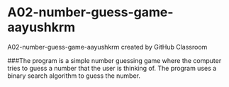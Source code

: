 # A02-number-guess-game-aayushkrm
A02-number-guess-game-aayushkrm created by GitHub Classroom

###The program is a simple number guessing game where the computer tries to guess a number that the user is thinking of. The program uses a binary search algorithm to guess the number.
